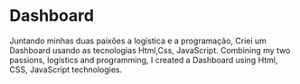 # Dashboard
Juntando minhas duas paixões a logística e a programação, Criei um Dashboard usando as tecnologias Html,Css, JavaScript.
Combining my two passions, logistics and programming, I created a Dashboard using Html, CSS, JavaScript technologies.
